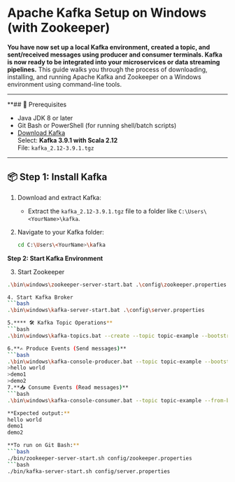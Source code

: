 # Apache Kafka Setup on Windows (with Zookeeper)
**You have now set up a local Kafka environment, created a topic, and sent/received messages using producer and consumer terminals. Kafka is now ready to be integrated into your microservices or data streaming pipelines.**
This guide walks you through the process of downloading, installing, and running Apache Kafka and Zookeeper on a Windows environment using command-line tools.

---

**## 🧰 Prerequisites
- Java JDK 8 or later
- Git Bash or PowerShell (for running shell/batch scripts)
- [Download Kafka](https://kafka.apache.org/downloads#)  
  Select: **Kafka 3.9.1 with Scala 2.12**  
  File: `kafka_2.12-3.9.1.tgz`

---

## 📦 Step 1: Install Kafka

1. Download and extract Kafka:
   - Extract the `kafka_2.12-3.9.1.tgz` file to a folder like `C:\Users\<YourName>\kafka`.

2. Navigate to your Kafka folder:
   ```bash
   cd C:\Users\<YourName>\kafka
**Step 2: Start Kafka Environment**

3. Start Zookeeper
  ```bash
.\bin\windows\zookeeper-server-start.bat .\config\zookeeper.properties

4. Start Kafka Broker
  ```bash
.\bin\windows\kafka-server-start.bat .\config\server.properties

5.**** 🛠️ Kafka Topic Operations**
  ```bash
.\bin\windows\kafka-topics.bat --create --topic topic-example --bootstrap-server localhost:9092

6.**✍️ Produce Events (Send messages)**
  ```bash
.\bin\windows\kafka-console-producer.bat --topic topic-example --bootstrap-server localhost:9092
>hello world
>demo1
>demo2
7.**📥 Consume Events (Read messages)**
  ```bash
.\bin\windows\kafka-console-consumer.bat --topic topic-example --from-beginning --bootstrap-server localhost:9092

**Expected output:**
hello world
demo1
demo2

**To run on Git Bash:**
  ```bash
./bin/zookeeper-server-start.sh config/zookeeper.properties
  ```bash
./bin/kafka-server-start.sh config/server.properties




